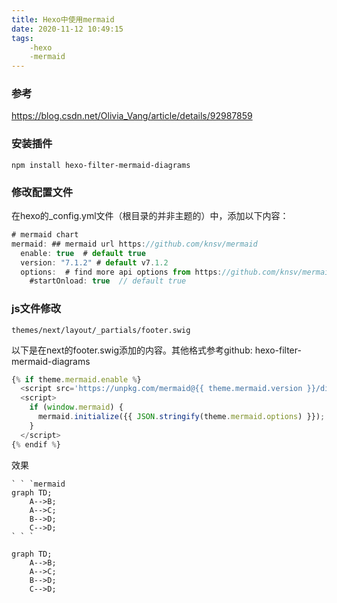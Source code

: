 ```yaml
---
title: Hexo中使用mermaid
date: 2020-11-12 10:49:15
tags:
    -hexo
    -mermaid
---
```


### 参考
https://blog.csdn.net/Olivia_Vang/article/details/92987859


### 安装插件
```
npm install hexo-filter-mermaid-diagrams
```
### 修改配置文件
在hexo的_config.yml文件（根目录的并非主题的）中，添加以下内容：
```js
# mermaid chart
mermaid: ## mermaid url https://github.com/knsv/mermaid
  enable: true  # default true
  version: "7.1.2" # default v7.1.2
  options:  # find more api options from https://github.com/knsv/mermaid/blob/master/src/mermaidAPI.js
    #startOnload: true  // default true

```

### js文件修改

`themes/next/layout/_partials/footer.swig`

以下是在next的footer.swig添加的内容。其他格式参考github: hexo-filter-mermaid-diagrams
```js
{% if theme.mermaid.enable %}
  <script src='https://unpkg.com/mermaid@{{ theme.mermaid.version }}/dist/mermaid.min.js'></script>
  <script>
    if (window.mermaid) {
      mermaid.initialize({{ JSON.stringify(theme.mermaid.options) }});
    }
  </script>
{% endif %}
```

效果
```
` ` `mermaid
graph TD;
    A-->B;
    A-->C;
    B-->D;
    C-->D;
` ` `
```

```mermaid
graph TD;
    A-->B;
    A-->C;
    B-->D;
    C-->D;
```
